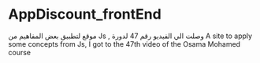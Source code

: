 # AppDiscount_frontEnd
موقع لتطبيق بعض المفاهيم من Js , وصلت الي الفيديو رقم 47 لدورة
A site to apply some concepts from Js, I got to the 47th video of the Osama Mohamed course
